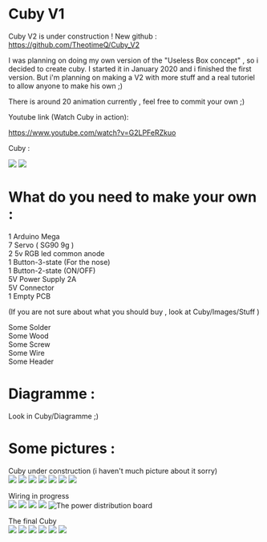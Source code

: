 # Cuby V1 

Cuby V2 is under construction ! New github : https://github.com/TheotimeQ/Cuby_V2
 
 I was planning on doing my own version of the "Useless Box concept" , so i decided to create cuby. I started it in January 2020 and i finished the first version. But i'm planning on making a V2 with more stuff and a real tutoriel to allow anyone to make his own ;)
 
 There is around 20 animation currently , feel free to commit your own ;)
 
 Youtube link (Watch Cuby in action):
 
 https://www.youtube.com/watch?v=G2LPFeRZkuo
     
 Cuby : 
 
 ![](../master/Images/IMG_1.jpg)
 ![](../master/Images/IMG_2.jpg)
 
# What do you need to make your own :  
 
 1 Arduino Mega  
 7 Servo ( SG90 9g )  
 2 5v RGB led common anode  
 1 Button-3-state (For the nose)  
 1 Button-2-state (ON/OFF)  
 5V Power Supply 2A  
 5V Connector  
 1 Empty PCB   
 
 (If you are not sure about what you should buy , look at Cuby/Images/Stuff )  
 
 Some Solder  
 Some Wood  
 Some Screw  
 Some Wire  
 Some Header  
          
# Diagramme : 
 Look in Cuby/Diagramme ;)  

# Some pictures :

Cuby under construction (i haven't much picture about it sorry)  
![](../master/Images/IMG_8.jpg)
![](../master/Images/IMG_5.jpg)
![](../master/Images/IMG_3.jpg)
![](../master/Images/IMG_4.jpg)
![](../master/Images/IMG_6.jpg)
![](../master/Images/IMG_7.jpg)
![](../master/Images/IMG_11.jpg)

Wiring in progress  
![](../master/Images/IMG_14.jpg)
![](../master/Images/IMG_15.jpg)
![](../master/Images/IMG_10.jpg)
![](../master/Images/IMG_14.jpg)
![The power distribution board](../master/Images/IMG_15.jpg)

The final Cuby   
![](../master/Images/IMG_19.jpg)
![](../master/Images/IMG_21.jpg)
![](../master/Images/IMG_16.jpg)
![](../master/Images/IMG_18.jpg)
![](../master/Images/IMG_13.jpg)
![](../master/Images/IMG_12.jpg)

